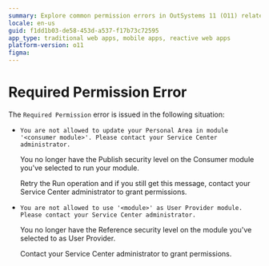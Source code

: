 ```yaml
---
summary: Explore common permission errors in OutSystems 11 (O11) related to module updates and user provider settings.
locale: en-us
guid: f1dd1b03-de58-453d-a537-f17b73c72595
app_type: traditional web apps, mobile apps, reactive web apps
platform-version: o11
figma:
---
```


# Required Permission Error

The `Required Permission` error is issued in the following situation:

* `You are not allowed to update your Personal Area in module '<consumer module>'. Please contact your Service Center administrator.`

    You no longer have the Publish security level on the Consumer module you've selected to run your module.

    Retry the Run operation and if you still get this message, contact your Service Center administrator to grant permissions.

* `You are not allowed to use '<module>' as User Provider module. Please contact your Service Center administrator.`

    You no longer have the Reference security level on the module you've selected to as User Provider.

    Contact your Service Center administrator to grant permissions.
